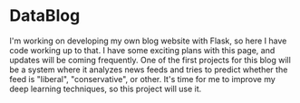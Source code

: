 # DataBlog

I'm working on developing my own blog website with Flask, so here I have code working up to that. I have some exciting plans with
this page, and updates will be coming frequently. One of the first projects for this blog will be a system where it analyzes news feeds
and tries to predict whether the feed is "liberal", "conservative", or other. It's time for me to improve my deep learning techniques,
so this project will use it.
